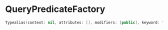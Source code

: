 # QueryPredicateFactory

``` swift
Typealias(context: nil, attributes: [], modifiers: [public], keyword: "typealias", name: "QueryPredicateFactory", initializedType: Optional("() -> QueryPredicate"), genericParameters: [], genericRequirements: [])
```
